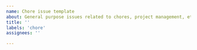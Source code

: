 ```yaml
---
name: Chore issue template
about: General purpose issues related to chores, project management, etc.
title: ''
labels: 'chore'
assignees: ''

---
```

